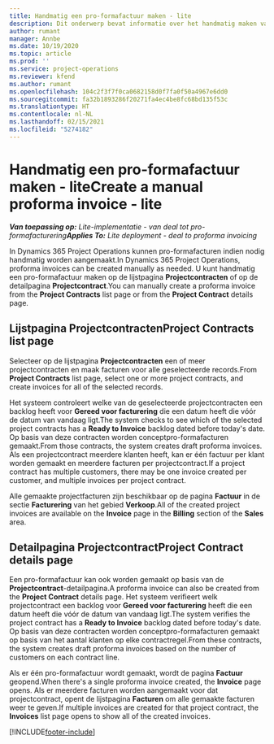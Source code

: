 ```yaml
---
title: Handmatig een pro-formafactuur maken - lite
description: Dit onderwerp bevat informatie over het handmatig maken van pro-formafacturen in Project Operations.
author: rumant
manager: Annbe
ms.date: 10/19/2020
ms.topic: article
ms.prod: ''
ms.service: project-operations
ms.reviewer: kfend
ms.author: rumant
ms.openlocfilehash: 104c2f3f7f0ca0682158d0f7fa0f50a4967e6dd0
ms.sourcegitcommit: fa32b1893286f20271fa4ec4be8fc68bd135f53c
ms.translationtype: HT
ms.contentlocale: nl-NL
ms.lasthandoff: 02/15/2021
ms.locfileid: "5274182"
---
```

# <a name="create-a-manual-proforma-invoice---lite"></a><span data-ttu-id="f1da5-103">Handmatig een pro-formafactuur maken - lite</span><span class="sxs-lookup"><span data-stu-id="f1da5-103">Create a manual proforma invoice - lite</span></span>

<span data-ttu-id="f1da5-104">_**Van toepassing op:** Lite-implementatie - van deal tot pro-formafacturering_</span><span class="sxs-lookup"><span data-stu-id="f1da5-104">_**Applies To:** Lite deployment - deal to proforma invoicing_</span></span>

<span data-ttu-id="f1da5-105">In Dynamics 365 Project Operations kunnen pro-formafacturen indien nodig handmatig worden aangemaakt.</span><span class="sxs-lookup"><span data-stu-id="f1da5-105">In Dynamics 365 Project Operations, proforma invoices can be created manually as needed.</span></span> <span data-ttu-id="f1da5-106">U kunt handmatig een pro-formafactuur maken op de lijstpagina **Projectcontracten** of op de detailpagina **Projectcontract**.</span><span class="sxs-lookup"><span data-stu-id="f1da5-106">You can manually create a proforma invoice from the **Project Contracts** list page or from the **Project Contract** details page.</span></span>

##  <a name="project-contracts-list-page"></a><span data-ttu-id="f1da5-107">Lijstpagina Projectcontracten</span><span class="sxs-lookup"><span data-stu-id="f1da5-107">Project Contracts list page</span></span>

<span data-ttu-id="f1da5-108">Selecteer op de lijstpagina **Projectcontracten** een of meer projectcontracten en maak facturen voor alle geselecteerde records.</span><span class="sxs-lookup"><span data-stu-id="f1da5-108">From **Project Contracts** list page, select one or more project contracts, and create invoices for all of the selected records.</span></span>

<span data-ttu-id="f1da5-109">Het systeem controleert welke van de geselecteerde projectcontracten een backlog heeft voor **Gereed voor facturering** die een datum heeft die vóór de datum van vandaag ligt.</span><span class="sxs-lookup"><span data-stu-id="f1da5-109">The system checks to see which of the selected project contracts has a **Ready to Invoice** backlog dated before today's date.</span></span> <span data-ttu-id="f1da5-110">Op basis van deze contracten worden conceptpro-formafacturen gemaakt.</span><span class="sxs-lookup"><span data-stu-id="f1da5-110">From those contracts, the system creates draft proforma invoices.</span></span> <span data-ttu-id="f1da5-111">Als een projectcontract meerdere klanten heeft, kan er één factuur per klant worden gemaakt en meerdere facturen per projectcontract.</span><span class="sxs-lookup"><span data-stu-id="f1da5-111">If a project contract has multiple customers, there may be one invoice created per customer, and multiple invoices per project contract.</span></span>

<span data-ttu-id="f1da5-112">Alle gemaakte projectfacturen zijn beschikbaar op de pagina **Factuur** in de sectie **Facturering** van het gebied **Verkoop**.</span><span class="sxs-lookup"><span data-stu-id="f1da5-112">All of the created project invoices are available on the **Invoice** page in the **Billing** section of the **Sales** area.</span></span>

## <a name="project-contract-details-page"></a><span data-ttu-id="f1da5-113">Detailpagina Projectcontract</span><span class="sxs-lookup"><span data-stu-id="f1da5-113">Project Contract details page</span></span>

<span data-ttu-id="f1da5-114">Een pro-formafactuur kan ook worden gemaakt op basis van de **Projectcontract**-detailpagina.</span><span class="sxs-lookup"><span data-stu-id="f1da5-114">A proforma invoice can also be created from the **Project Contract** details page.</span></span> <span data-ttu-id="f1da5-115">Het systeem verifieert welk projectcontract een backlog voor **Gereed voor facturering** heeft die een datum heeft die vóór de datum van vandaag ligt.</span><span class="sxs-lookup"><span data-stu-id="f1da5-115">The system verifies the project contract has a **Ready to Invoice** backlog dated before today's date.</span></span> <span data-ttu-id="f1da5-116">Op basis van deze contracten worden conceptpro-formafacturen gemaakt op basis van het aantal klanten op elke contractregel.</span><span class="sxs-lookup"><span data-stu-id="f1da5-116">From these contracts, the system creates draft proforma invoices based on the number of customers on each contract line.</span></span>

<span data-ttu-id="f1da5-117">Als er één pro-formafactuur wordt gemaakt, wordt de pagina **Factuur** geopend.</span><span class="sxs-lookup"><span data-stu-id="f1da5-117">When there's a single proforma invoice created, the **Invoice** page opens.</span></span> <span data-ttu-id="f1da5-118">Als er meerdere facturen worden aangemaakt voor dat projectcontract, opent de lijstpagina **Facturen** om alle gemaakte facturen weer te geven.</span><span class="sxs-lookup"><span data-stu-id="f1da5-118">If multiple invoices are created for that project contract, the **Invoices** list page opens to show all of the created invoices.</span></span>


[!INCLUDE[footer-include](../../includes/footer-banner.md)]